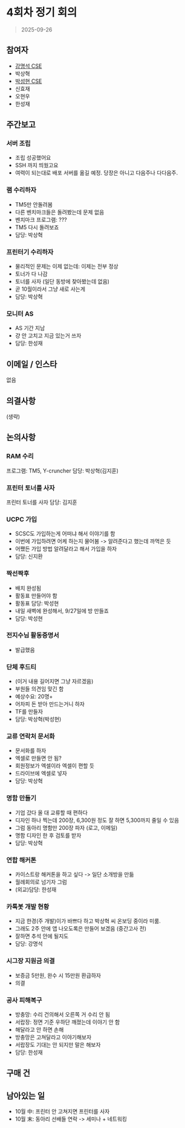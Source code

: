 
# 4회차 정기 회의

> 2025-09-26

## 참여자
- [강명석 CSE](mailto:tomskang@naver.com)  
- 박상혁  
- [박성현 CSE](mailto:)
- 신효재  
- 오현우  
- 한성재  

## 주간보고

### 서버 조립
- 조립 성공했어요
- SSH 까지 띄웠고요
- 여력이 되는대로 배포 서버를 옮길 예정. 당장은 아니고 다음주나 다다음주.

### 램 수리하자
- TM5만 안돌려봄
- 다른 벤치마크들은 돌려봤는데 문제 없음
- 벤치마크 프로그램: ???
- TM5 다시 돌려보죠
- 담당: 박상혁

### 프린터기 수리하자
- 물리적인 문제는 이제 없는데: 이제는 전부 정상
- 토너가 다 나감
- 토너를 사자 (일단 동방에 찾아봤는데 없음)
- 곧 10월이라서 그냥 새로 사는게
- 담당: 박상혁

### 모니터 AS
- AS 기간 지남
- 걍 안 고치고 지금 있는거 쓰자
- 담당: 한성재

## 이메일 / 인스타

없음

## 의결사항

(생략)

## 논의사항

### RAM 수리
프로그램: TM5, Y-cruncher
담당: 박상혁(김지훈)

### 프린터 토너를 사자
프린터 토너를 사자
담당: 김지훈

### UCPC 가입
- SCSC도 가입하는게 어떠냐 해서 이야기를 함
- 이번에 가입하려면 어케 하는지 물어봄 -> 알려준다고 했는데 까먹은 듯
- 어쨌든 가입 방법 알려달라고 해서 가입을 하자
- 담당: 신지환

### 짝선짝후
- 배치 완성됨
- 활동표 만들어야 함
- 활동표 담당: 박성현
- 내일 새벽에 완성해서, 9/27일에 방 만들죠
- 담당: 박성현

### 전지수님 활동증명서
- 발급했음

### 단체 후드티
- (이거 내용 길어지면 그냥 자르겠음)
- 부원들 의견임 맞긴 함
- 예상수요: 20명+
- 어차피 돈 받아 만드는거니 하자
- TF를 만들자
- 담당: 박상혁(박성현)

### 교류 연락처 문서화
- 문서화를 하자
- 엑셀로 만들면 안 됨?
- 회원정보가 엑셀이라 엑셀이 편할 듯
- 드라이브에 엑셀로 넣자
- 담당: 박상혁

### 명함 만들기
- 기업 갔다 올 대 교류할 때 편하다
- 디자인 하나 찍는데 200장, 6,300원 정도 잘 하면 5,300까지 줄일 수 있음
- 그럼 동아리 명함만 200장 파자 (로고, 이메일)
- 명함 디자인 한 후 검토를 받자
- 담당: 박상혁

### 연합 해커톤
- 카이스트랑 해커톤을 하고 싶다 -> 일단 소개방을 만듦
- 월례회의로 넘기자 그럼
- (외교)담당: 한성재

### 카톡봇 개발 현황
- 지금 한경(주 개발)이가 바쁘다 하고 박상혁 씨 온보딩 중이라 미룸.
- 그래도 2주 안에 앱 나오도록은 만들어 보겠음 (중간고사 전)
- 잘하면 추석 안에 될지도
- 담당: 강명석

### 시그장 지원금 의결
- 보증금 5만원, 완수 시 15만원 환급하자
- 의결

### 공사 피해복구
- 방충망: 수리 건의해서 오른쪽 거 수리 안 됨
- 서랍장: 정면 기준 우하단 깨졌는데 이야기 안 함
- 해달라고 안 하면 손해
- 방충망은 고쳐달라고 이야기해보자
- 서랍장도 기대는 안 되지만 말은 해보자
- 담당: 한성재

## 구매 건

## 남아있는 일

- 10월 中: 프린터 안 고쳐지면 프린터를 사자
- 10월 末: 동아리 선배들 연락 -> 세미나 + 네트워킹
